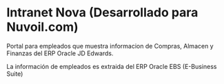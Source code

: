 # Intranet Nova (Desarrollado para Nuvoil.com)

Portal para empleados que muestra informacion de Compras, Almacen y Finanzas del ERP Oracle JD Edwards.

La información de empleados es extraida del ERP Oracle EBS (E-Business Suite)


